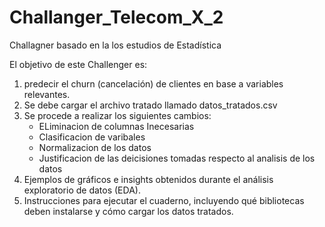 # Challanger_Telecom_X_2
Challagner basado en la los estudios de Estadística

El objetivo de este Challenger es:

1) predecir el churn (cancelación) de clientes en base a variables relevantes.
2) Se debe cargar el archivo tratado llamado datos_tratados.csv
3) Se procede a realizar los siguientes cambios:
   - ELiminacion de columnas Inecesarias
   - Clasificacion de varibales
   - Normalizacion de los datos
   - Justificacion de las deicisiones tomadas respecto al analisis de los datos
4) Ejemplos de gráficos e insights obtenidos durante el análisis exploratorio de datos (EDA).
5) Instrucciones para ejecutar el cuaderno, incluyendo qué bibliotecas deben instalarse y cómo cargar los datos tratados.
